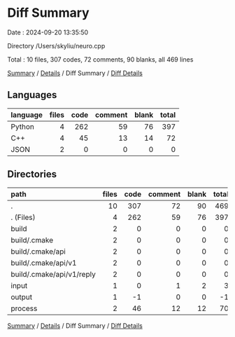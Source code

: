# Diff Summary

Date : 2024-09-20 13:35:50

Directory /Users/skyliu/neuro.cpp

Total : 10 files,  307 codes, 72 comments, 90 blanks, all 469 lines

[Summary](results.md) / [Details](details.md) / Diff Summary / [Diff Details](diff-details.md)

## Languages
| language | files | code | comment | blank | total |
| :--- | ---: | ---: | ---: | ---: | ---: |
| Python | 4 | 262 | 59 | 76 | 397 |
| C++ | 4 | 45 | 13 | 14 | 72 |
| JSON | 2 | 0 | 0 | 0 | 0 |

## Directories
| path | files | code | comment | blank | total |
| :--- | ---: | ---: | ---: | ---: | ---: |
| . | 10 | 307 | 72 | 90 | 469 |
| . (Files) | 4 | 262 | 59 | 76 | 397 |
| build | 2 | 0 | 0 | 0 | 0 |
| build/.cmake | 2 | 0 | 0 | 0 | 0 |
| build/.cmake/api | 2 | 0 | 0 | 0 | 0 |
| build/.cmake/api/v1 | 2 | 0 | 0 | 0 | 0 |
| build/.cmake/api/v1/reply | 2 | 0 | 0 | 0 | 0 |
| input | 1 | 0 | 1 | 2 | 3 |
| output | 1 | -1 | 0 | 0 | -1 |
| process | 2 | 46 | 12 | 12 | 70 |

[Summary](results.md) / [Details](details.md) / Diff Summary / [Diff Details](diff-details.md)
